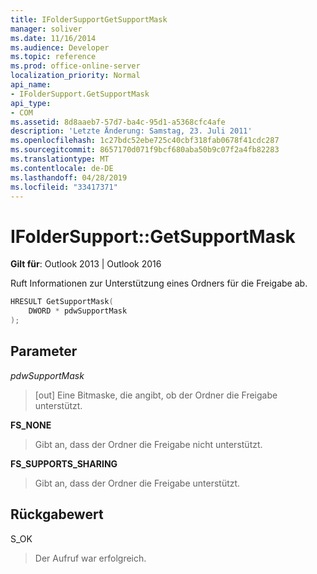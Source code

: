```yaml
---
title: IFolderSupportGetSupportMask
manager: soliver
ms.date: 11/16/2014
ms.audience: Developer
ms.topic: reference
ms.prod: office-online-server
localization_priority: Normal
api_name:
- IFolderSupport.GetSupportMask
api_type:
- COM
ms.assetid: 8d8aaeb7-57d7-ba4c-95d1-a5368cfc4afe
description: 'Letzte Änderung: Samstag, 23. Juli 2011'
ms.openlocfilehash: 1c27bdc52ebe725c40cbf318fab0678f41cdc287
ms.sourcegitcommit: 8657170d071f9bcf680aba50b9c07f2a4fb82283
ms.translationtype: MT
ms.contentlocale: de-DE
ms.lasthandoff: 04/28/2019
ms.locfileid: "33417371"
---
```

# <a name="ifoldersupportgetsupportmask"></a>IFolderSupport::GetSupportMask

  
  
**Gilt für**: Outlook 2013 | Outlook 2016 
  
Ruft Informationen zur Unterstützung eines Ordners für die Freigabe ab.
  
```cpp
HRESULT GetSupportMask( 
    DWORD * pdwSupportMask 
); 
```

## <a name="parameters"></a>Parameter

 _pdwSupportMask_
  
> [out] Eine Bitmaske, die angibt, ob der Ordner die Freigabe unterstützt.
    
 **FS_NONE**
  
> Gibt an, dass der Ordner die Freigabe nicht unterstützt.
    
 **FS_SUPPORTS_SHARING**
  
> Gibt an, dass der Ordner die Freigabe unterstützt.
    
## <a name="return-value"></a>Rückgabewert

S_OK 
  
> Der Aufruf war erfolgreich.
    

